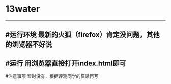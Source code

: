 # 13water
-------
#运行环境
最新的火狐（firefox）肯定没问题，其他的浏览器不好说
-------
#运行
用浏览器直接打开index.html即可
-------
#注意事项
暂时没有，根据评测同学的反馈再写
